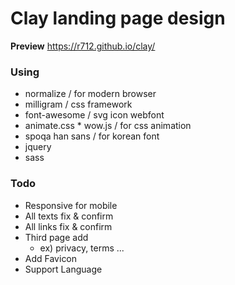 # Clay landing page design

**Preview** https://r712.github.io/clay/


### Using

- normalize / for modern browser
- milligram / css framework
- font-awesome / svg icon webfont
- animate.css * wow.js / for css animation
- spoqa han sans / for korean font
- jquery
- sass


### Todo

- Responsive for mobile
- All texts fix & confirm
- All links fix & confirm
- Third page add
  - ex) privacy, terms ...
- Add Favicon
- Support Language 

